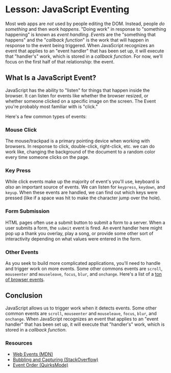 # Lesson: JavaScript Eventing

Most web apps are _not_ used by people editing the DOM. Instead, people _do something_ and then _work happens_. "Doing work" in response to "something happening" is known as _event handling_. _Events_ are the "something that happens" and the "_callback function_" is the work that will happen in response to the event being triggered. When JavaScript recognizes an event that applies to an "event handler" that has been set up, it will execute that "handler's" work, which is stored in a _callback function_. For now, we'll focus on the first half of that relationship: the event.

## What Is a JavaScript Event?

JavaScript has the ability to "listen" for things that happen inside the browser. It can listen for events like whether the browser resized, or whether someone clicked on a specific image on the screen. The Event you're probably most familiar with is "click."

Here's a few common types of events:

### Mouse Click

The mouse/trackpad is a primary pointing device when working with browsers. In response to click, double-click, right-click, etc. we can do work like, changing the background of the document to a random color every time someone clicks on the page.

### Key Press

While click events make up the majority of event's you'll use, keyboard is _also_ an important source of events. We can listen for `keypress`, `keydown`, and `keyup`. When these events are handled, we can find out which keys were pressed (like if a space was hit to make the character jump over the hole).

### Form Submission

HTML pages often use a submit button to submit a form to a server. When a user submits a form, the `submit` event is fired. An event handler here might pop up a thank you overlay, play a song, or provide some other sort of interactivity depending on what values were entered in the form.

### Other Events

As you seek to build more complicated applications, you'll need to handle and trigger work on more events. Some other commons events are `scroll`, `mouseenter` and `mouseleave`, `focus`, `blur`, and `onchange`. Here's a list of a [ton of browser events](http://help.dottoro.com/larrqqck.php).

## Conclusion

JavaScript allows us to trigger work when it detects events. Some other common events are `scroll`, `mouseenter` and `mouseleave`, `focus`, `blur`, and `onchange`. When JavaScript recognizes an event that applies to an "event handler" that has been set up, it will execute that "handler's" work, which is stored in a _callback function_.

### Resources

- [Web Events (MDN)](https://developer.mozilla.org/en-US/docs/Web/Events)
- [Bubbling and Capturing (StackOverflow)](http://stackoverflow.com/questions/4616694/what-is-event-bubbling-and-capturing)
- [Event Order (QuirksMode)](http://www.quirksmode.org/js/events_order.html)
